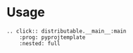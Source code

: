 # Usage

```{eval-rst}
.. click:: distributable.__main__:main
    :prog: pyprojtemplate
    :nested: full
```
